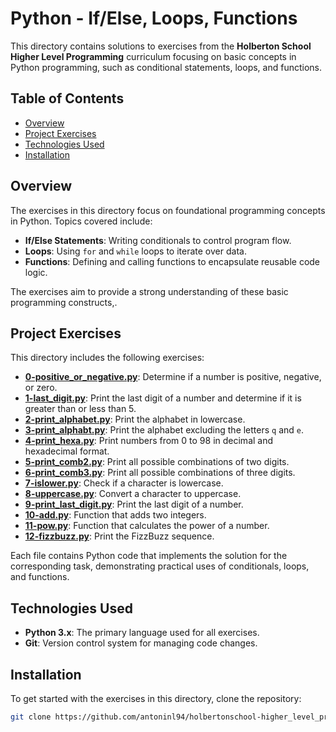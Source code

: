 # Python - If/Else, Loops, Functions

This directory contains solutions to exercises from the **Holberton School Higher Level Programming** curriculum focusing on basic concepts in Python programming, such as conditional statements, loops, and functions.

## Table of Contents

- [Overview](#overview)
- [Project Exercises](#project-exercises)
- [Technologies Used](#technologies-used)
- [Installation](#installation)

## Overview

The exercises in this directory focus on foundational programming concepts in Python. Topics covered include:

- **If/Else Statements**: Writing conditionals to control program flow.
- **Loops**: Using `for` and `while` loops to iterate over data.
- **Functions**: Defining and calling functions to encapsulate reusable code logic.

The exercises aim to provide a strong understanding of these basic programming constructs,.

## Project Exercises

This directory includes the following exercises:

- **[0-positive_or_negative.py](./0-positive_or_negative.py)**: Determine if a number is positive, negative, or zero.
- **[1-last_digit.py](./1-last_digit.py)**: Print the last digit of a number and determine if it is greater than or less than 5.
- **[2-print_alphabet.py](./2-print_alphabet.py)**: Print the alphabet in lowercase.
- **[3-print_alphabt.py](./3-print_alphabt.py)**: Print the alphabet excluding the letters `q` and `e`.
- **[4-print_hexa.py](./4-print_hexa.py)**: Print numbers from 0 to 98 in decimal and hexadecimal format.
- **[5-print_comb2.py](./5-print_comb2.py)**: Print all possible combinations of two digits.
- **[6-print_comb3.py](./6-print_comb3.py)**: Print all possible combinations of three digits.
- **[7-islower.py](./7-islower.py)**: Check if a character is lowercase.
- **[8-uppercase.py](./8-uppercase.py)**: Convert a character to uppercase.
- **[9-print_last_digit.py](./9-print_last_digit.py)**: Print the last digit of a number.
- **[10-add.py](./10-add.py)**: Function that adds two integers.
- **[11-pow.py](./11-pow.py)**: Function that calculates the power of a number.
- **[12-fizzbuzz.py](./12-fizzbuzz.py)**: Print the FizzBuzz sequence.

Each file contains Python code that implements the solution for the corresponding task, demonstrating practical uses of conditionals, loops, and functions.

## Technologies Used

- **Python 3.x**: The primary language used for all exercises.
- **Git**: Version control system for managing code changes.

## Installation

To get started with the exercises in this directory, clone the repository:

```bash
git clone https://github.com/antoninl94/holbertonschool-higher_level_programming.git

